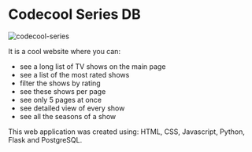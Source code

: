 # Codecool Series DB

![codecool-series](https://user-images.githubusercontent.com/54028278/233608473-31bacb1b-a9e0-46e2-bc52-4e0f04224c31.png)

It is a cool website where you can: 

- see a long list of TV shows on the main page
- see a list of the  most rated shows
- filter the shows by rating
- see these shows per page
- see only 5 pages at once
- see detailed view of every show
- see all the seasons of a show

This web application was created using: HTML, CSS, Javascript, Python, Flask and PostgreSQL.
